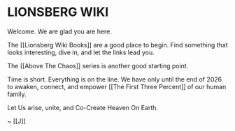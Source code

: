 # LIONSBERG WIKI

Welcome. We are glad you are here. 

The [[Lionsberg Wiki Books]] are a good place to begin. Find something that looks interesting, dive in, and let the links lead you. 

The [[Above The Chaos]] series is another good starting point. 

Time is short. Everything is on the line. We have only until the end of 2026 to awaken, connect, and empower [[The First Three Percent]] of our human family. 

Let Us arise, unite, and Co-Create Heaven On Earth.  

~ [[J]] 